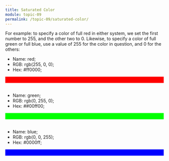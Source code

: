 ```yaml
---
title: Saturated Color
module: topic-09
permalink: /topic-09/saturated-color/
---
```


<div class="divider-heading"></div>

For example: to specify a color of full red in either system, we set the first number to 255, and the other two to 0. Likewise, to specify a color of full green or full blue, use a value of 255 for the color in question, and 0 for the others:

- Name: red;
- RGB: rgb(255, 0, 0);
- Hex: #ff0000;

<div width="100%" height="20px"
    style="background-color:rgb(255, 0, 0);padding:10px;">
</div>

<br />

- Name: green;
- RGB: rgb(0, 255, 0);
- Hex: ##00ff00;

<div width="50%" height="20px"
    style="background-color:rgb(0, 255, 0);padding:10px;">
</div>

<br />

- Name: blue;
- RGB: rgb(0, 0, 255);
- Hex: #0000ff;

<div width="50%" height="20px"
    style="background-color:rgb(0, 0, 255);padding:10px;">
</div>

<br />

